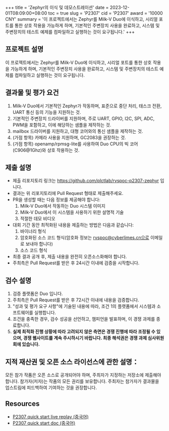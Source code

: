 +++
title = 'Zephyr의 이식 및 데모스트레이션'
date = 2023-12-01T08:09:00+08:00
toc = true
slug = 'P2307'
cid = 'P2307'
award = '10000 CNY'
summary = '이 프로젝트에서는 Zephyr를 Milk-V Duo에 이식하고, 시리얼 포트를 통한 상호 작용을 가능하게 하며, 기본적인 주변장치 사용을 완료하고, 시스템 및 주변장치의 테스트 예제를 컴파일하고 실행하는 것이 요구됩니다.'
+++

## 프로젝트 설명

이 프로젝트에서는 Zephyr를 Milk-V Duo에 이식하고, 시리얼 포트를 통한 상호 작용을 가능하게 하며, 기본적인 주변장치 사용을 완료하고, 시스템 및 주변장치의 테스트 예제를 컴파일하고 실행하는 것이 요구됩니다.

## 결과물 및 평가 요건

1. Milk-V Duo에서 기본적인 Zephyr가 작동하며, 표준으로 중단 처리, 태스크 전환, UART 통신 등의 기능을 지원하는 것.
2. 기본적인 주변장치 드라이버를 지원하며, 주로 UART, GPIO, I2C, SPI, ADC, PWM을 포함하고, 이에 해당하는 샘플을 제작하는 것.
3. mailbox 드라이버를 지원하고, 대형 코어와의 통신 샘플을 제작하는 것.
4. (가점 항목) 카메라 사용을 지원하며, GC2083을 권장하는 것.
5. (가점 항목) openamp/rpmsg-lite를 사용하여 Duo CPU의 빅 코어(C906@1Ghz)와 상호 작용하는 것.

## 제출 설명
* 제출 리포지토리 링크는 https://github.com/plctlab/rvspoc-p2307-zephyr 입니다.
* 결과는 위 리포지토리에 Pull Request 형태로 제출해주세요.
* PR을 생성할 때는 다음 정보를 제공해야 합니다:
  1. Milk-V Duo에서 작동하는 Duo 시스템 이미지
  2. Milk-V Duo에서 이 시스템을 사용하기 위한 설명적 기술
  3. 적절한 데모 비디오
* 대회 기간 동안 최적화된 내용을 제출하는 방법은 다음과 같습니다:
  1. 바이너리 형식
  2. 암호화된 소스 코드 형식(암호화 정보는 rvspoc@cyberlimes.cn으로 이메일로 보내야 합니다)
  3. 소스 코드 형식
* 최종 결과 공개 후, 제출 내용을 완전히 오픈소스화해야 합니다.
* 주최측은 Pull Request를 받은 후 24시간 이내에 검증을 시작합니다.

## 검수 설명

1. 검증 플랫폼은 Duo 입니다.
2. 주최측은 Pull Request를 받은 후 72시간 이내에 내용을 검증합니다.
3. "성과 및 평가 요구 사항"에 기술된 내용에 따라, 조건 1의 플랫폼에서 시스템과 소프트웨어를 실행합니다.
4. 조건을 충족한 경우, 검수 성공을 선언하고, 챔피언을 발표하며, 이 경쟁 과제를 종료합니다.
5. **실제 최적화 진행 상황에 따라 고려되지 않은 측면은 경쟁 진행에 따라 조정될 수 있으며, 경쟁 웹사이트를 계속 주시하시기 바랍니다. 최종 해석권은 경쟁 과제 심사위원회에 있습니다.**

## 지적 재산권 및 오픈 소스 라이선스에 관한 설명：

모든 참가 작품은 오픈 소스로 공개되어야 하며, 주최자가 지정하는 저장소에 제출해야 합니다. 참가자(저자)는 작품의 모든 권리를 보유합니다. 주최자는 참가자가 결과물을 업스트림에 피드백하여 기여하는 것을 권장합니다.

## Resources

- [P2307 quick start live replay (중국어)](https://www.bilibili.com/video/BV1264y1E7PJ)
- [P2307 quick start doc (중국어)](https://github.com/plctlab/rvspoc/blob/main/archives/2023/Docs/P2307/P2307.md)